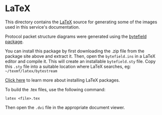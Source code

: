 # LaTeX

This directory contains the [LaTeX](https://www.latex-project.org/) source for generating some of the images used in this service's documentation.

Protocol packet structure diagrams were generated using the [bytefield package](https://ctan.org/pkg/bytefield).

You can install this package by first downloading the .zip file from the package site above and extract it. Then, open the `bytefield.ins` in a LaTeX editor and compile it. This will create an installable `bytefield.sty` file. Copy this `.sty` file into a suitable location where LaTeX searches, eg: `~/texmf/latex/bytestream`


[Click here](https://en.wikibooks.org/wiki/LaTeX/Installing_Extra_Packages) to learn more about installing LaTeX packages.

To build the .tex files, use the following command:

`latex <file>.tex`

Then open the `.dvi` file in the appropriate document viewer.
